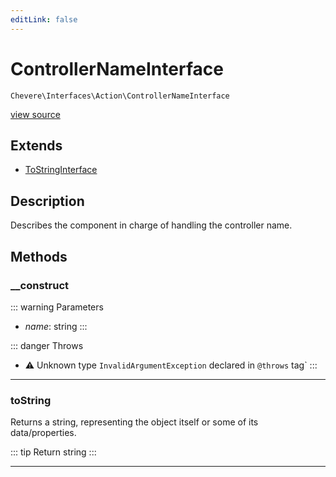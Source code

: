 ```yaml
---
editLink: false
---
```


# ControllerNameInterface

`Chevere\Interfaces\Action\ControllerNameInterface`

[view source](https://github.com/chevere/chevere/blob/main/src/Chevere/Interfaces/Action/ControllerNameInterface.php)

## Extends

- [ToStringInterface](../Common/ToStringInterface.md)

## Description

Describes the component in charge of handling the controller name.

## Methods

### __construct

::: warning Parameters
- *name*: string
:::

::: danger Throws
- ⚠ Unknown type `InvalidArgumentException` declared in `@throws` tag`
:::

---

### toString

Returns a string, representing the object itself or some of its data/properties.

::: tip Return
string
:::

---
